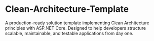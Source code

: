 # Clean-Architecture-Template
A production-ready solution template implementing Clean Architecture principles with ASP.NET Core. Designed to help developers structure scalable, maintainable, and testable applications from day one.
